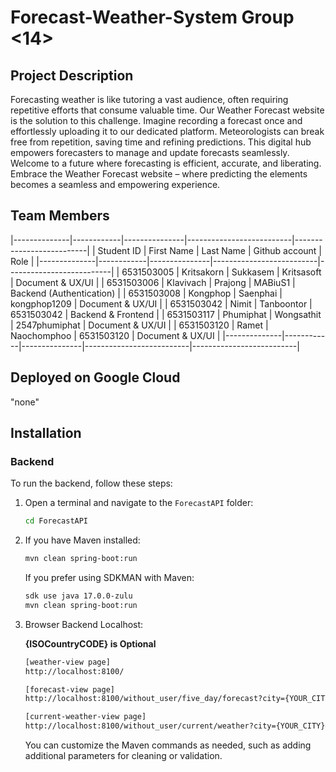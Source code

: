 # Forecast-Weather-System Group <14>



## Project Description

Forecasting weather is like tutoring a vast audience, often requiring repetitive efforts that consume valuable time. Our Weather Forecast website is the solution to this challenge. Imagine recording a forecast once and effortlessly uploading it to our dedicated platform. Meteorologists can break free from repetition, saving time and refining predictions. This digital hub empowers forecasters to manage and update forecasts seamlessly. Welcome to a future where forecasting is efficient, accurate, and liberating. Embrace the Weather Forecast website – where predicting the elements becomes a seamless and empowering experience.

## Team Members

|--------------|------------|---------------|--------------------------|--------------------------|
| Student ID   | First Name | Last Name     | Github account           | Role                     |
|--------------|------------|---------------|--------------------------|--------------------------|
| 6531503005   | Kritsakorn | Sukkasem      | Kritsasoft               | Document & UX/UI         |
| 6531503006   | Klavivach  | Prajong       | MABiuS1                  | Backend (Authentication) |
| 6531503008   | Kongphop   | Saenphai      | kongphop1209             | Document & UX/UI         |
| 6531503042   | Nimit      | Tanboontor    | 6531503042               | Backend & Frontend       |
| 6531503117   | Phumiphat  | Wongsathit    | 2547phumiphat            | Document & UX/UI         |
| 6531503120   | Ramet      | Naochomphoo   | 6531503120               | Document & UX/UI         |
|--------------|------------|---------------|--------------------------|--------------------------|

## Deployed on Google Cloud
"none"

## Installation

### Backend

To run the backend, follow these steps:

1. Open a terminal and navigate to the `ForecastAPI` folder:
    ```bash
    cd ForecastAPI
    ```

2. If you have Maven installed:
    ```bash
    mvn clean spring-boot:run
    ```

   If you prefer using SDKMAN with Maven:
    ```bash
    sdk use java 17.0.0-zulu
    mvn clean spring-boot:run
    ```
3. Browser Backend Localhost:

   **{ISOCountryCODE} is Optional**
   
    ```JSP
    [weather-view page]
    http://localhost:8100/
    ```

     ```JSP
    [forecast-view page]
    http://localhost:8100/without_user/five_day/forecast?city={YOUR_CITY}&country={ISOCountryCODE} (Optional)
    ```

     ```JSP
    [current-weather-view page]
    http://localhost:8100/without_user/current/weather?city={YOUR_CITY}&country={ISOCountryCODE} (Optional)
    ```

    

   You can customize the Maven commands as needed, such as adding additional parameters for cleaning or validation.



